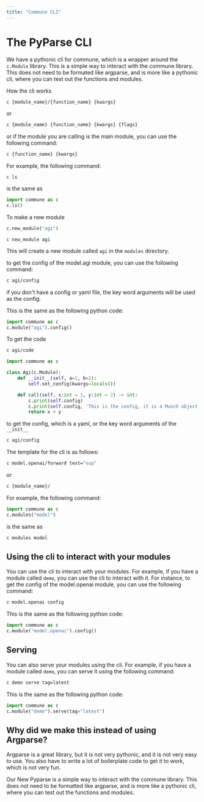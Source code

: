 ```yaml
---
title: "Commune CLI"
---
```

# The PyParse CLI

We have a pythonic cli for commune, which is a wrapper around the `c.Module` library. This is a simple way to interact with the commune library. This does not need to be formated like argparse, and is more like a pythonic cli, where you can test out the functions and modules.


How the cli works

```bash
c {module_name}/{function_name} {kwargs}
```
or 

```bash
c {module_name} {function_name} {kwargs} {flags}
```

or if the module you are calling is the main module, you can use the following command:
```bash
c {function_name} {kwargs} 
```

For example, the following command:

```
c ls
```

is the same as 

```python
import commune as c
c.ls()
```

To make a new module

```python
c.new_module("agi")
```
```
c new_module agi
```

This will create a new module called `agi` in the `modules` directory. 


to get the config of the model.agi module, you can use the following command:

```bash
c agi/config
```
if you don't have a config or yaml file, the key word arguments will be used as the config.

This is the same as the following python code:
```python
import commune as c
c.module("agi").config()
```


To get the code
```bash
c agi/code
```

```python
import commune as c

class Agi(c.Module):
    def __init__(self, a=1, b=2):
        self.set_config(kwargs=locals())

    def call(self, x:int = 1, y:int = 2) -> int:
        c.print(self.config)
        c.print(self.config, 'This is the config, it is a Munch object')
        return x + y
```

to get the config, which is a yaml, or the key word arguments of the `__init__`
```bash
c agi/config
```

The template for the cli is as follows:
```bash
c model.openai/forward text="sup"
```
or 

```bash
c {module_name}/
```

For example, the following command:


```python
import commune as c
c.modules("model")
```

is the same as 

```bash
c modules model
```

## Using the cli to interact with your modules

You can use the cli to interact with your modules. For example, if you have a module called `demo`, you can use the cli to interact with it. 
For instance, to get the config of the model.openai module, you can use the following command:

```bash
c model.openai config
```

This is the same as the following python code:

```python
import commune as c
c.module("model.openai").config()
```

## Serving 

You can also serve your modules using the cli. For example, if you have a module called `demo`, you can serve it using the following command:

```bash
c demo serve tag=latest
```

This is the same as the following python code:

```python
import commune as c
c.module("demo").serve(tag="latest")
```


## Why did we make this instead of using Argparse?
Argparse is a great library, but it is not very pythonic, and it is not very easy to use. You also have to write a lot of boilerplate code to get it to work, which is not very fun. 

Our New Pyparse is a simple way to interact with the commune library. This does not need to be formatted like argparse, and is more like a pythonic cli, where you can test out the functions and modules.

